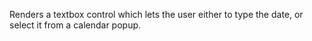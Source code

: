 ﻿Renders a textbox control which lets the user either to type the date, or select it from a calendar popup.